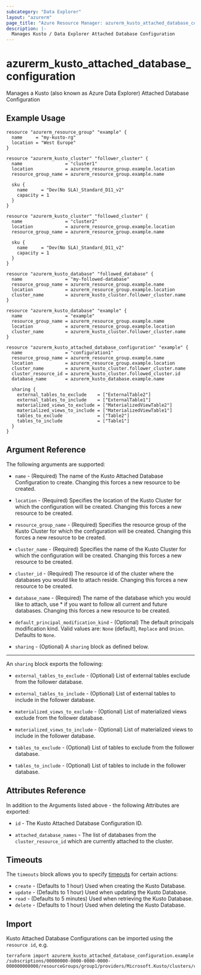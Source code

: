 ```yaml
---
subcategory: "Data Explorer"
layout: "azurerm"
page_title: "Azure Resource Manager: azurerm_kusto_attached_database_configuration"
description: |-
  Manages Kusto / Data Explorer Attached Database Configuration
---
```


# azurerm_kusto_attached_database_configuration

Manages a Kusto (also known as Azure Data Explorer) Attached Database Configuration

## Example Usage

```hcl
resource "azurerm_resource_group" "example" {
  name     = "my-kusto-rg"
  location = "West Europe"
}

resource "azurerm_kusto_cluster" "follower_cluster" {
  name                = "cluster1"
  location            = azurerm_resource_group.example.location
  resource_group_name = azurerm_resource_group.example.name

  sku {
    name     = "Dev(No SLA)_Standard_D11_v2"
    capacity = 1
  }
}

resource "azurerm_kusto_cluster" "followed_cluster" {
  name                = "cluster2"
  location            = azurerm_resource_group.example.location
  resource_group_name = azurerm_resource_group.example.name

  sku {
    name     = "Dev(No SLA)_Standard_D11_v2"
    capacity = 1
  }
}

resource "azurerm_kusto_database" "followed_database" {
  name                = "my-followed-database"
  resource_group_name = azurerm_resource_group.example.name
  location            = azurerm_resource_group.example.location
  cluster_name        = azurerm_kusto_cluster.follower_cluster.name
}

resource "azurerm_kusto_database" "example" {
  name                = "example"
  resource_group_name = azurerm_resource_group.example.name
  location            = azurerm_resource_group.example.location
  cluster_name        = azurerm_kusto_cluster.follower_cluster.name
}

resource "azurerm_kusto_attached_database_configuration" "example" {
  name                = "configuration1"
  resource_group_name = azurerm_resource_group.example.name
  location            = azurerm_resource_group.example.location
  cluster_name        = azurerm_kusto_cluster.follower_cluster.name
  cluster_resource_id = azurerm_kusto_cluster.followed_cluster.id
  database_name       = azurerm_kusto_database.example.name

  sharing {
    external_tables_to_exclude    = ["ExternalTable2"]
    external_tables_to_include    = ["ExternalTable1"]
    materialized_views_to_exclude = ["MaterializedViewTable2"]
    materialized_views_to_include = ["MaterializedViewTable1"]
    tables_to_exclude             = ["Table2"]
    tables_to_include             = ["Table1"]
  }
}
```

## Argument Reference

The following arguments are supported:

* `name` - (Required) The name of the Kusto Attached Database Configuration to create. Changing this forces a new resource to be created.

* `location` - (Required) Specifies the location of the Kusto Cluster for which the configuration will be created. Changing this forces a new resource to be created.

* `resource_group_name` - (Required) Specifies the resource group of the Kusto Cluster for which the configuration will be created. Changing this forces a new resource to be created.

* `cluster_name` - (Required) Specifies the name of the Kusto Cluster for which the configuration will be created. Changing this forces a new resource to be created.

* `cluster_id` - (Required) The resource id of the cluster where the databases you would like to attach reside. Changing this forces a new resource to be created.

* `database_name` - (Required) The name of the database which you would like to attach, use * if you want to follow all current and future databases. Changing this forces a new resource to be created.

* `default_principal_modification_kind` - (Optional) The default principals modification kind. Valid values are: `None` (default), `Replace` and `Union`. Defaults to `None`.

* `sharing` - (Optional) A `sharing` block as defined below.

---

An `sharing` block exports the following:

* `external_tables_to_exclude` - (Optional) List of external tables exclude from the follower database.

* `external_tables_to_include` - (Optional) List of external tables to include in the follower database.

* `materialized_views_to_exclude` - (Optional) List of materialized views exclude from the follower database.

* `materialized_views_to_include` - (Optional) List of materialized views to include in the follower database.

* `tables_to_exclude` - (Optional) List of tables to exclude from the follower database.

* `tables_to_include` - (Optional) List of tables to include in the follower database.

## Attributes Reference

In addition to the Arguments listed above - the following Attributes are exported:

* `id` - The Kusto Attached Database Configuration ID.

* `attached_database_names` - The list of databases from the `cluster_resource_id` which are currently attached to the cluster.

## Timeouts

The `timeouts` block allows you to specify [timeouts](https://www.terraform.io/language/resources/syntax#operation-timeouts) for certain actions:

* `create` - (Defaults to 1 hour) Used when creating the Kusto Database.
* `update` - (Defaults to 1 hour) Used when updating the Kusto Database.
* `read` - (Defaults to 5 minutes) Used when retrieving the Kusto Database.
* `delete` - (Defaults to 1 hour) Used when deleting the Kusto Database.

## Import

Kusto Attached Database Configurations can be imported using the `resource id`, e.g.

```shell
terraform import azurerm_kusto_attached_database_configuration.example /subscriptions/00000000-0000-0000-0000-000000000000/resourceGroups/group1/providers/Microsoft.Kusto/clusters/cluster1/attachedDatabaseConfigurations/configuration1
```
